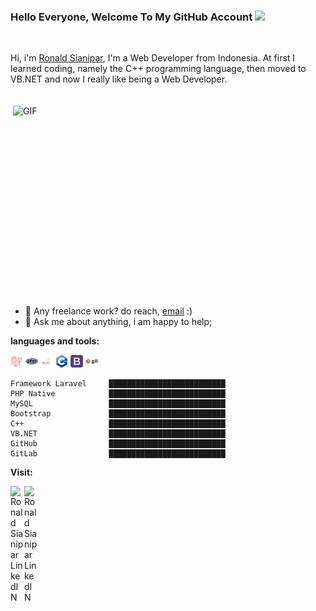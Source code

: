 ### Hello Everyone, Welcome To My GitHub Account <img src="https://media.giphy.com/media/hvRJCLFzcasrR4ia7z/giphy.gif" width="25px">


<br />

Hi, i'm [Ronald Sianipar](https://ronaldsianypar.herokuapp.com/), I'm a Web Developer from Indonesia. At first I learned coding, namely the C++ programming language, then moved to VB.NET and now I really like being a Web Developer.
<br><br><br>
<img align="right" alt="GIF" src="https://github.com/abhisheknaiidu/abhisheknaiidu/blob/master/code.gif?raw=true" width="500" height="320" />
  
- 💼 Any freelance work? do reach, [email](mailto:ronaldsianypar@gmail.com) :)
- 💬 Ask me about anything, i am happy to help;

**languages and tools:**  

<code><img height="20" src="https://raw.githubusercontent.com/github/explore/80688e429a7d4ef2fca1e82350fe8e3517d3494d/topics/laravel/laravel.png"></code>
<code><img height="20" src="https://raw.githubusercontent.com/github/explore/80688e429a7d4ef2fca1e82350fe8e3517d3494d/topics/php/php.png"></code>
<code><img height="20" src="https://raw.githubusercontent.com/github/explore/80688e429a7d4ef2fca1e82350fe8e3517d3494d/topics/mysql/mysql.png"></code>
<code><img height="20" src="https://raw.githubusercontent.com/github/explore/80688e429a7d4ef2fca1e82350fe8e3517d3494d/topics/cpp/cpp.png"></code>
<code><img height="20" src="https://raw.githubusercontent.com/github/explore/80688e429a7d4ef2fca1e82350fe8e3517d3494d/topics/bootstrap/bootstrap.png"></code>
<code><img height="20" src="https://raw.githubusercontent.com/github/explore/80688e429a7d4ef2fca1e82350fe8e3517d3494d/topics/git/git.png"></code>

<!--START_SECTION:waka-->
```text
Framework Laravel     ██████████████████████████
PHP Native            ██████████████████████████
MySQL                 ██████████████████████████
Bootstrap             ██████████████████████████
C++                   ██████████████████████████
VB.NET                ██████████████████████████
GitHub                ██████████████████████████
GitLab                ██████████████████████████
```
<!--END_SECTION:waka-->

**Visit:** 

<a href="https://www.linkedin.com/in/ronald-sianipar/" target="_blank">
  <img align="left" alt="Ronald Sianipar LinkedIN" width="22px" src="https://raw.githubusercontent.com/peterthehan/peterthehan/master/assets/linkedin.svg" />
</a>
<a href="https://www.facebook.com/people/Ronald-Sianypar/100009081570274/" target="_blank">
  <img align="left" alt="Ronald Sianipar LinkedIN" width="22px" src="https://raw.githubusercontent.com/peterthehan/peterthehan/master/assets/facebook.svg" />
</a>

